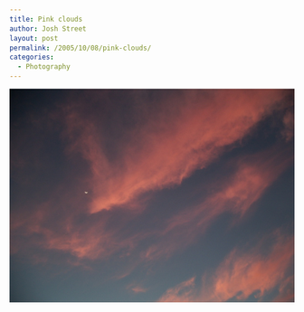 ```yaml
---
title: Pink clouds
author: Josh Street
layout: post
permalink: /2005/10/08/pink-clouds/
categories:
  - Photography
---
```

<p><a href="/blog/wp-content/2005/10/imgp0348source.jpg" title="Click for full resolution version of image"><img src="/blog/wp-content/2005/10/imgp0348-600.jpg" alt="Pink clouds" /></a></p>
